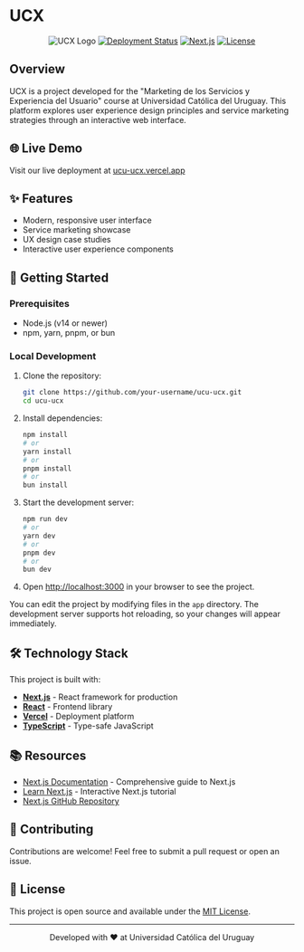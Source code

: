 # UCX

<div align="center">

![UCX Logo](https://img.shields.io/badge/UCX-Experience%20Design-blue)
[![Deployment Status](https://img.shields.io/badge/deployment-live-brightgreen)](https://ucu-ucx.vercel.app/)
[![Next.js](https://img.shields.io/badge/built%20with-Next.js-black)](https://nextjs.org/)
[![License](https://img.shields.io/badge/license-MIT-green)](LICENSE)

</div>

## Overview

UCX is a project developed for the "Marketing de los Servicios y Experiencia del Usuario" course at Universidad Católica del Uruguay. This platform explores user experience design principles and service marketing strategies through an interactive web interface.

## 🌐 Live Demo

Visit our live deployment at [ucu-ucx.vercel.app](https://ucu-ucx.vercel.app/)

## ✨ Features

- Modern, responsive user interface
- Service marketing showcase
- UX design case studies
- Interactive user experience components

## 🚀 Getting Started

### Prerequisites

- Node.js (v14 or newer)
- npm, yarn, pnpm, or bun

### Local Development

1. Clone the repository:
   ```bash
   git clone https://github.com/your-username/ucu-ucx.git
   cd ucu-ucx
   ```

2. Install dependencies:
   ```bash
   npm install
   # or
   yarn install
   # or
   pnpm install
   # or
   bun install
   ```

3. Start the development server:
   ```bash
   npm run dev
   # or
   yarn dev
   # or
   pnpm dev
   # or
   bun dev
   ```

4. Open [http://localhost:3000](http://localhost:3000) in your browser to see the project.

You can edit the project by modifying files in the `app` directory. The development server supports hot reloading, so your changes will appear immediately.

## 🛠️ Technology Stack

This project is built with:

- **[Next.js](https://nextjs.org/)** - React framework for production
- **[React](https://reactjs.org/)** - Frontend library
- **[Vercel](https://vercel.com/)** - Deployment platform
- **[TypeScript](https://www.typescriptlang.org/)** - Type-safe JavaScript

## 📚 Resources

- [Next.js Documentation](https://nextjs.org/docs) - Comprehensive guide to Next.js
- [Learn Next.js](https://nextjs.org/learn) - Interactive Next.js tutorial
- [Next.js GitHub Repository](https://github.com/vercel/next.js)

## 🤝 Contributing

Contributions are welcome! Feel free to submit a pull request or open an issue.

## 📝 License

This project is open source and available under the [MIT License](LICENSE).

---

<div align="center">
  <p>Developed with ❤️ at Universidad Católica del Uruguay</p>
</div>

